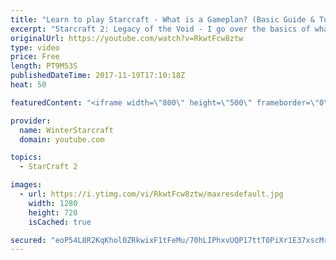 ```yaml
---
title: "Learn to play Starcraft - What is a Gameplan? (Basic Guide & Tutorial)"
excerpt: "Starcraft 2: Legacy of the Void - I go over the basics of what a gameplan in starcraft 2 is and how to put one together.  Note this is not a guide on WHAT gameplan you should be using as each race!"
originalUrl: https://youtube.com/watch?v=RkwtFcw8ztw
type: video
price: Free
length: PT9M53S
publishedDateTime: 2017-11-19T17:10:18Z
heat: 50

featuredContent: "<iframe width=\"800\" height=\"500\" frameborder=\"0\" src=\"https://www.youtube.com/embed/RkwtFcw8ztw\" allow=\"accelerometer; autoplay; encrypted-media; gyroscope; picture-in-picture\" allowfullscreen></iframe>"

provider:
  name: WinterStarcraft
  domain: youtube.com

topics:
  - StarCraft 2

images:
  - url: https://i.ytimg.com/vi/RkwtFcw8ztw/maxresdefault.jpg
    width: 1280
    height: 720
    isCached: true

secured: "eoP54L8R2KqKhol0ZRkwixF1tFeMu/70hLIPhxvUQP17ttT0PiXr1E37xscMrd7fs12klL4OOtDQkL0u1yz4APiLrdLSEDnwAdEvScedNSOGwMNhlyS6aH0nPy5WUNzWXP/nYfi8pODam7jp/MUf41URLSZlL4zlXwHiOX+A6w0ivvt1No8IZyfFDKR+mhjn33qSF7pJmAl16FqFkVoMwkNC//uazBmnAPOlTBq/e9AtBa8gv7YKjUt5UkVXIhhkRFK3vCwxndUhYTyjBNPH+NcdBSGaNTuqZ+HOfLBIVsCEZbtA8DiuOLSCIFugNoEOPQ6OvjQ89HukS3HGncovqDugLcp81PpAqInh262Uwg0NCq2zOFrpY7qjRyY33JIEGZKT8xOMRe4DfHC65WwiVHvoSDwur24BOn2x0Z1XpAo=;T5V8ArkgNO7BQfDa40FqPw=="
---
```


